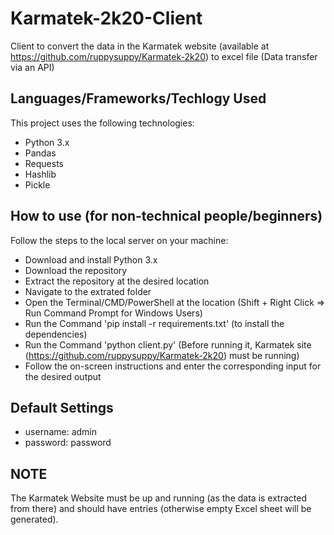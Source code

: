 # Karmatek-2k20-Client
Client to convert the data in the Karmatek website (available at https://github.com/ruppysuppy/Karmatek-2k20) to excel file (Data transfer via an API)

## Languages/Frameworks/Techlogy Used
This project uses the following technologies:
* Python 3.x
* Pandas
* Requests
* Hashlib
* Pickle

## How to use (for non-technical people/beginners)
Follow the steps to the local server on your machine:
* Download and install Python 3.x
* Download the repository
* Extract the repository at the desired location
* Navigate to the extrated folder
* Open the Terminal/CMD/PowerShell at the location (Shift + Right Click => Run Command Prompt for Windows Users)
* Run the Command 'pip install -r requirements.txt' (to install the dependencies)
* Run the Command 'python client.py' (Before running it, Karmatek site (https://github.com/ruppysuppy/Karmatek-2k20) must be running)
* Follow the on-screen instructions and enter the corresponding input for the desired output

## Default Settings
* username: admin
* password: password

## NOTE
The Karmatek Website must be up and running (as the data is extracted from there) and should have entries (otherwise empty Excel sheet will be generated).

